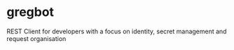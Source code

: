 # gregbot
REST Client for developers with a focus on identity, secret management and request organisation
